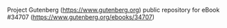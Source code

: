 Project Gutenberg (https://www.gutenberg.org) public repository for eBook #34707 (https://www.gutenberg.org/ebooks/34707)
